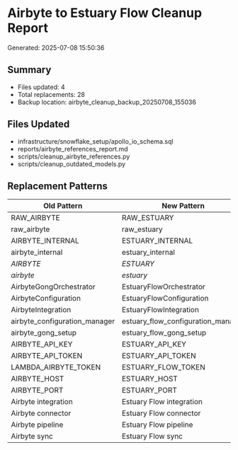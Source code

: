 # Airbyte to Estuary Flow Cleanup Report

Generated: 2025-07-08 15:50:36

## Summary
- Files updated: 4
- Total replacements: 28
- Backup location: airbyte_cleanup_backup_20250708_155036

## Files Updated

- infrastructure/snowflake_setup/apollo_io_schema.sql
- reports/airbyte_references_report.md
- scripts/cleanup_airbyte_references.py
- scripts/cleanup_outdated_models.py

## Replacement Patterns

| Old Pattern | New Pattern |
|-------------|-------------|
| RAW_AIRBYTE | RAW_ESTUARY |
| raw_airbyte | raw_estuary |
| AIRBYTE_INTERNAL | ESTUARY_INTERNAL |
| airbyte_internal | estuary_internal |
| _AIRBYTE_ | _ESTUARY_ |
| _airbyte_ | _estuary_ |
| AirbyteGongOrchestrator | EstuaryFlowOrchestrator |
| AirbyteConfiguration | EstuaryFlowConfiguration |
| AirbyteIntegration | EstuaryFlowIntegration |
| airbyte_configuration_manager | estuary_flow_configuration_manager |
| airbyte_gong_setup | estuary_flow_gong_setup |
| AIRBYTE_API_KEY | ESTUARY_API_KEY |
| AIRBYTE_API_TOKEN | ESTUARY_API_TOKEN |
| LAMBDA_AIRBYTE_TOKEN | ESTUARY_FLOW_TOKEN |
| AIRBYTE_HOST | ESTUARY_HOST |
| AIRBYTE_PORT | ESTUARY_PORT |
| Airbyte integration | Estuary Flow integration |
| Airbyte connector | Estuary Flow connector |
| Airbyte pipeline | Estuary Flow pipeline |
| Airbyte sync | Estuary Flow sync |
